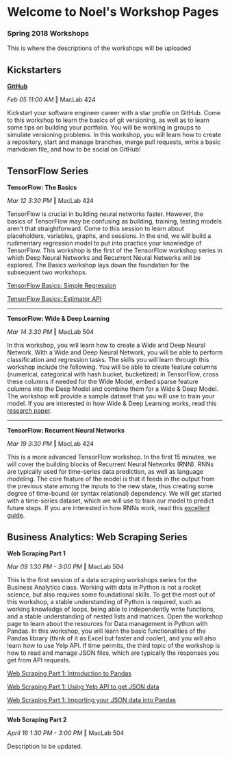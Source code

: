 # Welcome to Noel's Workshop Pages
### Spring 2018 Workshops

This is where the descriptions of the workshops will be uploaded

## Kickstarters

[**GitHub**](https://noelkonagai.github.io/Workshops/github/)

_Feb 05 11:00 AM_ ‖ MacLab 424

Kickstart your software engineer career with a star profile on GitHub. Come to this workshop to learn the basics of git versioning, as well as to learn some tips on building your portfolio. You will be working in groups to simulate versioning problems. In this workshop, you will learn how to create a repository, start and manage branches, merge pull requests, write a basic markdown file, and how to be social on GitHub!

## TensorFlow Series

**TensorFlow: The Basics**

_Mar 12 3:30 PM_ ‖ MacLab 424

TensorFlow is crucial in building neural networks faster. However, the basics of TensorFlow may be confusing as building, training, testing models aren’t that straightforward. Come to this session to learn about placeholders, variables, graphs, and sessions. In the end, we will build a rudimentary regression model to put into practice your knowledge of TensorFlow. This workshop is the first of the TensorFlow workshop series in which Deep Neural Networks and Recurrent Neural Networks will be explored. The Basics workshop lays down the foundation for the subsequent two workshops.

[TensorFlow Basics: Simple Regression](https://noelkonagai.github.io/Workshops/tensorflow_pt1_simple_regression/)

[TensorFlow Basics: Estimator API](https://noelkonagai.github.io/Workshops/tensorflow_pt1_estimator_api/)

------

**TensorFlow: Wide & Deep Learning**

_Mar 14 3:30 PM_ ‖ MacLab 504

In this workshop, you will learn how to create a Wide and Deep Neural Network. With a Wide and Deep Neural Network, you will be able to perform classification and regression tasks. The skills you will learn through this workshop include the following. You will be able to create feature columns (numerical, categorical with hash bucket, bucketized) in TensorFlow, cross these columns if needed for the Wide Model, embed sparse feature columns into the Deep Model and combine them for a Wide & Deep Model. The workshop will provide a sample dataset that you will use to train your model. If you are interested in how Wide & Deep Learning works, read this [research paper](https://arxiv.org/abs/1606.07792). 

------

**TensorFlow: Recurrent Neural Networks**

_Mar 19 3:30 PM_ ‖ MacLab 424

This is a more advanced TensorFlow workshop. In the first 15 minutes, we will cover the building blocks of Recurrent Neural Networks (RNN). RNNs are typically used for time-series data prediction, as well as language modeling. The core feature of the model is that it feeds in the output from the previous state among the inputs to the new state, thus creating some degree of time-bound (or syntax relational) dependency. We will get started with a time-series dataset, which we will use to train our model to predict future steps. If you are interested in how RNNs work, read this [excellent guide](https://colah.github.io/posts/2015-08-Understanding-LSTMs/).

## Business Analytics: Web Scraping Series

**Web Scraping Part 1**

_Mar 09 1:30 PM - 3:00 PM_ ‖ MacLab 504

This is the first session of a data scraping workshops series for the Business Analytics class. Working with data in Python is not a rocket science, but also requires some foundational skills. To get the most out of this workshop, a stable understanding of Python is required, such as working knowledge of loops, being able to independently write functions, and a stable understanding of nested lists and matrices. Open the workshop page to learn about the resources for Data management in Python with Pandas. In this workshop, you will learn the basic functionalities of the Pandas library (think of it as Excel but faster and cooler), and you will also learn how to use Yelp API. If time permits, the third topic of the workshop is how to read and manage JSON files, which are typically the responses you get from API requests.

[Web Scraping Part 1: Introduction to Pandas](https://noelkonagai.github.io/Workshops/web_scraping_pt1_pandas/)

[Web Scraping Part 1: Using Yelp API to get JSON data](https://noelkonagai.github.io/Workshops/web_scraping_pt1_yelp/)

[Web Scraping Part 1: Importing your JSON data into Pandas](https://noelkonagai.github.io/Workshops/web_scraping_pt1_json/)

------

**Web Scraping Part 2**

_April 16 1:30 PM - 3:00 PM_ ‖ MacLab 504

Description to be updated.